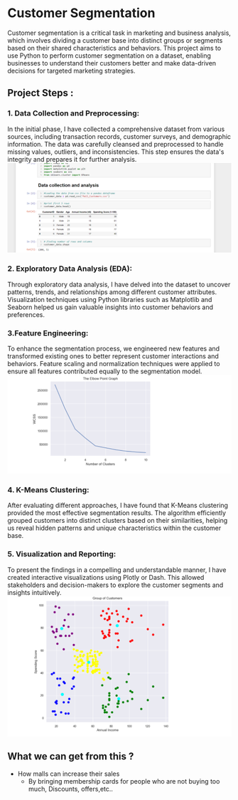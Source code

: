 
# Customer Segmentation

Customer segmentation is a critical task in marketing and business analysis, which involves dividing a customer base into distinct groups or segments based on their shared characteristics and behaviors. This project aims to use Python to perform customer segmentation on a dataset, enabling businesses to understand their customers better and make data-driven decisions for targeted marketing strategies.


## Project Steps : 
### 1. Data Collection and Preprocessing:
In the initial phase, I have collected a comprehensive dataset from various sources, including transaction records, customer surveys, and demographic information. The data was carefully cleansed and preprocessed to handle missing values, outliers, and inconsistencies. This step ensures the data's integrity and prepares it for further analysis.
![Data collection code](./images/Capture121.PNG)

### 2. Exploratory Data Analysis (EDA):
Through exploratory data analysis, I have delved into the dataset to uncover patterns, trends, and relationships among different customer attributes. Visualization techniques using Python libraries such as Matplotlib and Seaborn helped us gain valuable insights into customer behaviors and preferences.

### 3.Feature Engineering: 
To enhance the segmentation process, we engineered new features and transformed existing ones to better represent customer interactions and behaviors. Feature scaling and normalization techniques were applied to ensure all features contributed equally to the segmentation model.
![Feature Engineering](./images/Capture131.PNG)

### 4. K-Means Clustering:
After evaluating different approaches, I have found that K-Means clustering provided the most effective segmentation results. The algorithm efficiently grouped customers into distinct clusters based on their similarities, helping us reveal hidden patterns and unique characteristics within the customer base.

### 5. Visualization and Reporting:
To present the findings in a compelling and understandable manner, I have created interactive visualizations using Plotly or Dash. This allowed stakeholders and decision-makers to explore the customer segments and insights intuitively.
![Visualization](./images/capture151.png)

## What we can get from this ?

- How malls can increase their sales
  *  By bringing membership cards for people who are not buying too much, Discounts, offers,etc..

